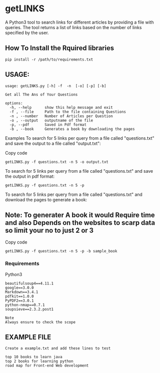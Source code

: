 # getLINKS
A Python3 tool to search links for different articles by providing a file with queries. The tool returns a list of links based on the number of links specified by the user.

## How To Install the Rquired libraries 

```
pip install -r /path/to/requirements.txt
```

## USAGE:
```
usage: getLINKS.py [-h] -f  -n  [-o] [-p] [-b]

Get all The Ans of Your Questions

options:
  -h, --help      show this help message and exit
  -f , --file     Path to the file containing Questions
  -n , --number   Number of Articles per Question
  -o , --output   outputname of the file
  -p, --pdf       Saved in Pdf format
  -b , --book     Generates a book by downloading the pages
```
Examples
To search for 5 links per query from a file called "questions.txt" and save the output to a file called "output.txt":

Copy code
```
getLINKS.py -f questions.txt -n 5 -o output.txt
```
To search for 5 links per query from a file called "questions.txt" and save the output in pdf format:

```
getLINKS.py -f questions.txt -n 5 -p
```

To search for 5 links per query from a file called "questions.txt" and download the pages to generate a book:

## **Note**: To generater A book it would Require time and also Depends on the websites to scarp data so limit your no to just 2 or 3 

Copy code
```
getLINKS.py -f questions.txt -n 5 -p -b sample_book
```

### Requirements
Python3

```
beautifulsoup4==4.11.1
google==3.0.0
Markdown==3.4.1
pdfkit==1.0.0
PyPDF2==3.0.1
python-nmap==0.7.1
soupsieve==2.3.2.post1
```



```
Note
Always ensure to check the scope
```

## EXAMPLE FILE


```
Create a example.txt and add these lines to test 

top 10 books to learn java
top 2 books for learning python
road map for Front-end Web development
```


